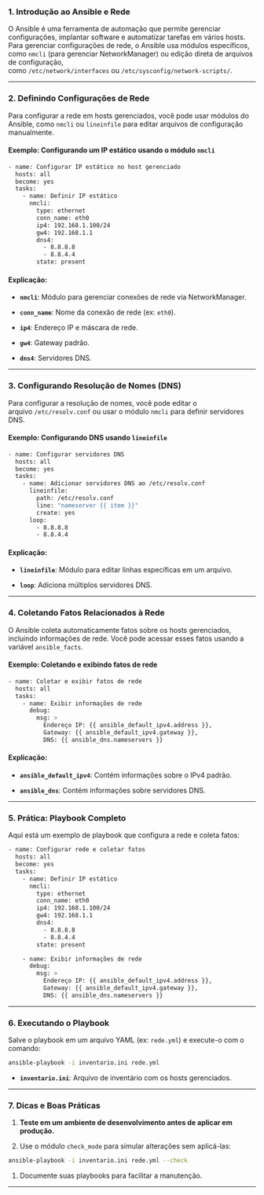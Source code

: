 
### **1. Introdução ao Ansible e Rede**

O Ansible é uma ferramenta de automação que permite gerenciar configurações, implantar software e automatizar tarefas em vários hosts. Para gerenciar configurações de rede, o Ansible usa módulos específicos, como `nmcli` (para gerenciar NetworkManager) ou edição direta de arquivos de configuração, como `/etc/network/interfaces` ou `/etc/sysconfig/network-scripts/`.

---

### **2. Definindo Configurações de Rede**

Para configurar a rede em hosts gerenciados, você pode usar módulos do Ansible, como `nmcli` ou `lineinfile` para editar arquivos de configuração manualmente.

#### Exemplo: Configurando um IP estático usando o módulo `nmcli`

```sh
- name: Configurar IP estático no host gerenciado
  hosts: all
  become: yes
  tasks:
    - name: Definir IP estático
      nmcli:
        type: ethernet
        conn_name: eth0
        ip4: 192.168.1.100/24
        gw4: 192.168.1.1
        dns4:
          - 8.8.8.8
          - 8.8.4.4
        state: present
```

#### Explicação:

- **`nmcli`**: Módulo para gerenciar conexões de rede via NetworkManager.
    
- **`conn_name`**: Nome da conexão de rede (ex: `eth0`).
    
- **`ip4`**: Endereço IP e máscara de rede.
    
- **`gw4`**: Gateway padrão.
    
- **`dns4`**: Servidores DNS.

---
### **3. Configurando Resolução de Nomes (DNS)**

Para configurar a resolução de nomes, você pode editar o arquivo `/etc/resolv.conf` ou usar o módulo `nmcli` para definir servidores DNS.

#### Exemplo: Configurando DNS usando `lineinfile`

```sh
- name: Configurar servidores DNS
  hosts: all
  become: yes
  tasks:
    - name: Adicionar servidores DNS ao /etc/resolv.conf
      lineinfile:
        path: /etc/resolv.conf
        line: "nameserver {{ item }}"
        create: yes
      loop:
        - 8.8.8.8
        - 8.8.4.4
```

#### Explicação:

- **`lineinfile`**: Módulo para editar linhas específicas em um arquivo.
    
- **`loop`**: Adiciona múltiplos servidores DNS.

---
### **4. Coletando Fatos Relacionados à Rede**

O Ansible coleta automaticamente fatos sobre os hosts gerenciados, incluindo informações de rede. Você pode acessar esses fatos usando a variável `ansible_facts`.

#### Exemplo: Coletando e exibindo fatos de rede

```sh
- name: Coletar e exibir fatos de rede
  hosts: all
  tasks:
    - name: Exibir informações de rede
      debug:
        msg: >
          Endereço IP: {{ ansible_default_ipv4.address }},
          Gateway: {{ ansible_default_ipv4.gateway }},
          DNS: {{ ansible_dns.nameservers }}
```

#### Explicação:

- **`ansible_default_ipv4`**: Contém informações sobre o IPv4 padrão.
    
- **`ansible_dns`**: Contém informações sobre servidores DNS.

----
### **5. Prática: Playbook Completo**

Aqui está um exemplo de playbook que configura a rede e coleta fatos:

```sh
- name: Configurar rede e coletar fatos
  hosts: all
  become: yes
  tasks:
    - name: Definir IP estático
      nmcli:
        type: ethernet
        conn_name: eth0
        ip4: 192.168.1.100/24
        gw4: 192.168.1.1
        dns4:
          - 8.8.8.8
          - 8.8.4.4
        state: present

    - name: Exibir informações de rede
      debug:
        msg: >
          Endereço IP: {{ ansible_default_ipv4.address }},
          Gateway: {{ ansible_default_ipv4.gateway }},
          DNS: {{ ansible_dns.nameservers }}
```

---
### **6. Executando o Playbook**

Salve o playbook em um arquivo YAML (ex: `rede.yml`) e execute-o com o comando:

```sh
ansible-playbook -i inventario.ini rede.yml
```
- **`inventario.ini`**: Arquivo de inventário com os hosts gerenciados.
---
### **7. Dicas e Boas Práticas**

1. **Teste em um ambiente de desenvolvimento antes de aplicar em produção.**
    
2. Use o módulo `check_mode` para simular alterações sem aplicá-las:

```sh
ansible-playbook -i inventario.ini rede.yml --check
```

1. Documente suas playbooks para facilitar a manutenção.

---

